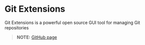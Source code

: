 # Git Extensions
Git Extensions is a powerful open source GUI tool for managing Git repositories
>**NOTE:** [GitHub page](https://github.com/gitextensions/gitextensions) 


